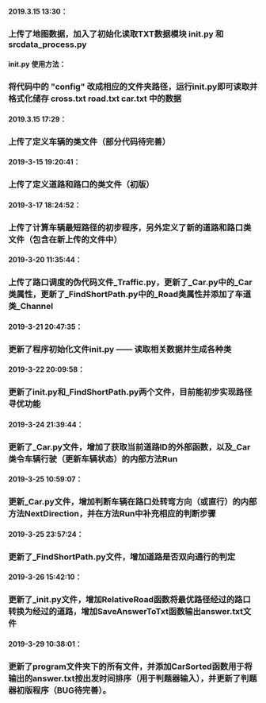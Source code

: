 #### 2019.3.15 13:30： 
### 上传了地图数据，加入了初始化读取TXT数据模块 init.py 和 srcdata_process.py

#### init.py 使用方法：
### 将代码中的 "config" 改成相应的文件夹路径，运行init.py即可读取并格式化储存 cross.txt road.txt car.txt 中的数据

#### 2019.3.15 17:29：
### 上传了定义车辆的类文件（部分代码待完善）

#### 2019-3-15 19:20:41：
### 上传了定义道路和路口的类文件（初版）

#### 2019-3-17 18:24:52：
### 上传了计算车辆最短路径的初步程序，另外定义了新的道路和路口类文件（包含在新上传的文件中）

#### 2019-3-20 11:35:44：
### 上传了路口调度的伪代码文件_Traffic.py，更新了_Car.py中的_Car类属性，更新了_FindShortPath.py中的_Road类属性并添加了车道类_Channel

#### 2019-3-21 20:47:35：
### 更新了程序初始化文件init.py —— 读取相关数据并生成各种类

#### 2019-3-22 20:09:58：
### 更新了init.py和_FindShortPath.py两个文件，目前能初步实现路径寻优功能

#### 2019-3-24 21:39:44：
### 更新了_Car.py文件，增加了获取当前道路ID的外部函数，以及_Car类令车辆行驶（更新车辆状态）的内部方法Run

#### 2019-3-25 10:59:07：
### 更新_Car.py文件，增加判断车辆在路口处转弯方向（或直行）的内部方法NextDirection，并在方法Run中补充相应的判断步骤

#### 2019-3-25 23:57:24：
### 更新了_FindShortPath.py文件，增加道路是否双向通行的判定

#### 2019-3-26 15:42:10：
### 更新了_init.py文件，增加RelativeRoad函数将最优路径经过的路口转换为经过的道路，增加SaveAnswerToTxt函数输出answer.txt文件

#### 2019-3-29 10:38:01：
### 更新了program文件夹下的所有文件，并添加CarSorted函数用于将输出的answer.txt按出发时间排序（用于判题器输入），并更新了判题器初版程序（BUG待完善）。
